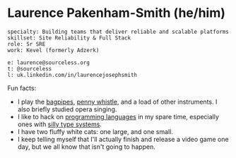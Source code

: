 # Laurence Pakenham-Smith (he/him)
```
specialty: Building teams that deliver reliable and scalable platforms
skillset: Site Reliability & Full Stack
role: Sr SRE
work: Kevel (formerly Adzerk)

e: laurence@sourceless.org
t: @sourceless
l: uk.linkedin.com/in/laurencejosephsmith
```

Fun facts:
* I play the [bagpipes](https://en.wikipedia.org/wiki/Uilleann_pipes), [penny whistle](https://en.wikipedia.org/wiki/Tin_whistle), and a load of other instruments. I also briefly studied opera singing.
* I like to hack on [programming languages](https://github.com/Sourceless/wizard) in my spare time, especially ones with [silly type systems](https://nlab-pages.s3.us-east-2.amazonaws.com/nlab/show/cubical+type+theory).
* I have two fluffy white cats: one large, and one small.
* I keep telling myself that I'll actually finish and release a video game one day, but we all know that isn't going to happen.
